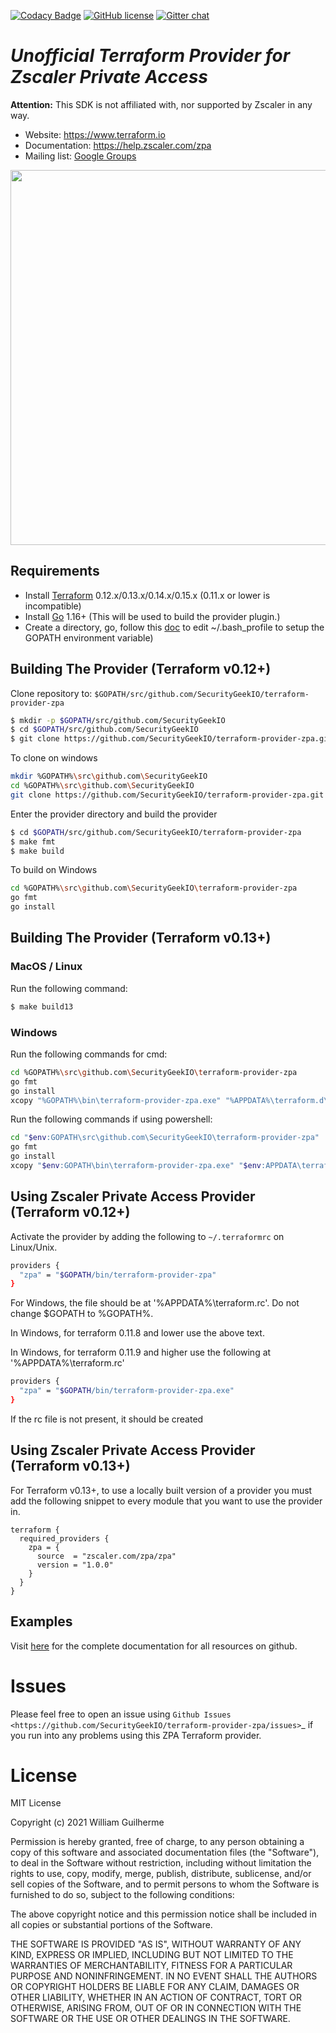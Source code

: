 [![Codacy Badge](https://app.codacy.com/project/badge/Grade/d9b43cca56244010875a13bf8d5a81fa)](https://www.codacy.com?utm_source=github.com&amp;utm_medium=referral&amp;utm_content=SecurityGeekIO/terraform-provider-zpa&amp;utm_campaign=Badge_Grade)
[![GitHub license](https://img.shields.io/badge/license-MIT-blue.svg)](https://img.shields.io/badge/license-MIT-blue.svg)
[![Gitter chat](https://badges.gitter.im/hashicorp-terraform/Lobby.png)](https://gitter.im/hashicorp-terraform/Lobby)

***Unofficial Terraform Provider for Zscaler Private Access***
=========================================================================

**Attention:** This SDK is not affiliated with, nor supported by Zscaler in any way.


- Website: https://www.terraform.io
- Documentation: https://help.zscaler.com/zpa
- Mailing list: [Google Groups](http://groups.google.com/group/terraform-tool)
<img src="https://cdn.rawgit.com/hashicorp/terraform-website/master/content/source/assets/images/logo-hashicorp.svg" width="600px">

Requirements
------------

-	Install [Terraform](https://www.terraform.io/downloads.html) 0.12.x/0.13.x/0.14.x/0.15.x (0.11.x or lower is incompatible)
-	Install [Go](https://golang.org/doc/install) 1.16+ (This will be used to build the provider plugin.)
-	Create a directory, go, follow this [doc](https://github.com/golang/go/wiki/SettingGOPATH) to edit ~/.bash_profile to setup the GOPATH environment variable)

Building The Provider (Terraform v0.12+)
---------------------

Clone repository to: `$GOPATH/src/github.com/SecurityGeekIO/terraform-provider-zpa`

```sh
$ mkdir -p $GOPATH/src/github.com/SecurityGeekIO
$ cd $GOPATH/src/github.com/SecurityGeekIO
$ git clone https://github.com/SecurityGeekIO/terraform-provider-zpa.git
```

To clone on windows
```sh
mkdir %GOPATH%\src\github.com\SecurityGeekIO
cd %GOPATH%\src\github.com\SecurityGeekIO
git clone https://github.com/SecurityGeekIO/terraform-provider-zpa.git
```

Enter the provider directory and build the provider

```sh
$ cd $GOPATH/src/github.com/SecurityGeekIO/terraform-provider-zpa
$ make fmt
$ make build
```

To build on Windows
```sh
cd %GOPATH%\src\github.com\SecurityGeekIO\terraform-provider-zpa
go fmt
go install
```

Building The Provider (Terraform v0.13+)
-----------------------

### MacOS / Linux
Run the following command:
```sh
$ make build13
```

### Windows
Run the following commands for cmd:
```sh
cd %GOPATH%\src\github.com\SecurityGeekIO\terraform-provider-zpa
go fmt
go install
xcopy "%GOPATH%\bin\terraform-provider-zpa.exe" "%APPDATA%\terraform.d\plugins\zscaler.com\zpa\zpa\1.0.0\windows_amd64\" /Y
```
Run the following commands if using powershell:
```sh
cd "$env:GOPATH\src\github.com\SecurityGeekIO\terraform-provider-zpa"
go fmt
go install
xcopy "$env:GOPATH\bin\terraform-provider-zpa.exe" "$env:APPDATA\terraform.d\plugins\zscaler.com\zpa\zpa\1.0.0\windows_amd64\" /Y
```
Using Zscaler Private Access Provider (Terraform v0.12+)
-----------------------

Activate the provider by adding the following to `~/.terraformrc` on Linux/Unix.
```sh
providers {
  "zpa" = "$GOPATH/bin/terraform-provider-zpa"
}
```
For Windows, the file should be at '%APPDATA%\terraform.rc'. Do not change $GOPATH to %GOPATH%.

In Windows, for terraform 0.11.8 and lower use the above text.

In Windows, for terraform 0.11.9 and higher use the following at '%APPDATA%\terraform.rc'
```sh
providers {
  "zpa" = "$GOPATH/bin/terraform-provider-zpa.exe"
}
```

If the rc file is not present, it should be created

Using Zscaler Private Access Provider (Terraform v0.13+)
-----------------------

For Terraform v0.13+, to use a locally built version of a provider you must add the following snippet to every module
that you want to use the provider in.

```hcl
terraform {
  required_providers {
    zpa = {
      source  = "zscaler.com/zpa/zpa"
      version = "1.0.0"
    }
  }
}
```

Examples
--------

Visit [here](https://github.com/SecurityGeekIO/terraform-provider-zpa/tree/master/website/docs/) for the complete documentation for all resources on github.

Issues
=========
Please feel free to open an issue using `Github Issues <https://github.com/SecurityGeekIO/terraform-provider-zpa/issues>`_ if you run into any problems using this ZPA Terraform provider.

License
=========
MIT License

Copyright (c) 2021 William Guilherme

Permission is hereby granted, free of charge, to any person obtaining a copy
of this software and associated documentation files (the "Software"), to deal
in the Software without restriction, including without limitation the rights
to use, copy, modify, merge, publish, distribute, sublicense, and/or sell
copies of the Software, and to permit persons to whom the Software is
furnished to do so, subject to the following conditions:

The above copyright notice and this permission notice shall be included in all
copies or substantial portions of the Software.

THE SOFTWARE IS PROVIDED "AS IS", WITHOUT WARRANTY OF ANY KIND, EXPRESS OR
IMPLIED, INCLUDING BUT NOT LIMITED TO THE WARRANTIES OF MERCHANTABILITY,
FITNESS FOR A PARTICULAR PURPOSE AND NONINFRINGEMENT. IN NO EVENT SHALL THE
AUTHORS OR COPYRIGHT HOLDERS BE LIABLE FOR ANY CLAIM, DAMAGES OR OTHER
LIABILITY, WHETHER IN AN ACTION OF CONTRACT, TORT OR OTHERWISE, ARISING FROM,
OUT OF OR IN CONNECTION WITH THE SOFTWARE OR THE USE OR OTHER DEALINGS IN THE
SOFTWARE.
